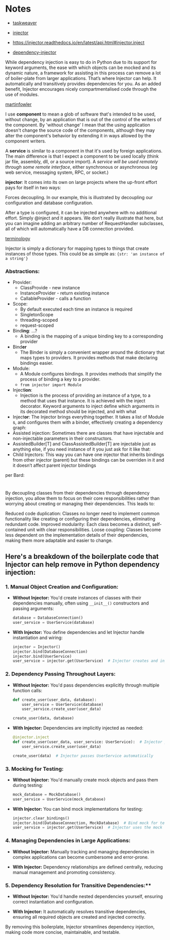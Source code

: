 # Notes

- [taskweaver](https://pypi.org/project/taskweaver/)
- [injector](https://pypi.org/project/injector/)
- https://injector.readthedocs.io/en/latest/api.html#injector.inject

- [dependency-injector](https://pypi.org/project/dependency-injector/)

While dependency injection is easy to do in Python due to its support for keyword arguments, the ease with which objects can be mocked and its dynamic nature, a framework for assisting in this process can remove a lot of boiler-plate from larger applications. That’s where Injector can help. It automatically and transitively provides dependencies for you. As an added benefit, Injector encourages nicely compartmentalised code through the use of modules.

[martinfowler](https://martinfowler.com/articles/injection.html)

I use **component** to mean a glob of software that's intended to be used, without change, by an application that is out of the control of the writers of the component. By 'without change' I mean that the using application doesn't change the source code of the components, although they may alter the component's behavior by extending it in ways allowed by the component writers.

A **service** is similar to a component in that it's used by foreign applications. The main difference is that I expect a component to be used locally (think jar file, assembly, dll, or a source import). A _service will be used remotely through some remote interface_, either synchronous or asynchronous (eg web service, messaging system, RPC, or socket.)

**injector**:
It comes into its own on large projects where the up-front effort pays for itself in two ways:

Forces decoupling. In our example, this is illustrated by decoupling our configuration and database configuration.

After a type is configured, it can be injected anywhere with no additional effort. Simply @inject and it appears. We don’t really illustrate that here, but you can imagine adding an arbitrary number of RequestHandler subclasses, all of which will automatically have a DB connection provided.

[terminology](https://injector.readthedocs.io/en/latest/terminology.html)

Injector is simply a dictionary for mapping types to things that create instances of those types. This could be as simple as:
`{str: 'an instance of a string'}`

### Abstractions:

- Provider:
  - ClassProvide - new instance
  - InstanceProvider - return existing instance
  - CallableProvider - calls a function
- Scope:
  - By default executed each time an instance is required
  - SingletonScope
  - threading-scoped
  - request-scoped
- Bind**ing**: ...?
  - A binding is the mapping of a unique binding key to a corresponding provider
- Bind**er**
  - The Binder is simply a convenient wrapper around the dictionary that maps types to providers. It provides methods that make declaring bindings easier.
- Module:
  - A Module configures bindings. It provides methods that simplify the process of binding a key to a provider.
  - `from injector import Module`
- Inject**ion**:
  - Injection is the process of providing an instance of a type, to a method that uses that instance. It is achieved with the inject decorator. Keyword arguments to inject define which arguments in its decorated method should be injected, and with what
- Inject**or**: The Injector brings everything together. It takes a list of Module s, and configures them with a binder, effectively creating a dependency graph:
- Assisted injection: Sometimes there are classes that have injectable and non-injectable parameters in their constructors.
- AssistedBuilder[T] and ClassAssistedBuilder[T] are injectable just as anything else, if you need instance of it you just ask for it like that:
- Child Injectors: This way you can have one injector that inherits bindings from other injector (parent) but these bindings can be overriden in it and it doesn’t affect parent injector bindings

per Bard:

#

By decoupling classes from their dependencies through dependency injection, you allow them to focus on their core responsibilities rather than worrying about creating or managing their dependencies. This leads to:

Reduced code duplication: Classes no longer need to implement common functionality like creating or configuring their dependencies, eliminating redundant code.
Improved modularity: Each class becomes a distinct, self-contained unit with clear responsibilities.
Loose coupling: Classes become less dependent on the implementation details of their dependencies, making them more adaptable and easier to change.

## Here's a breakdown of the boilerplate code that Injector can help remove in Python dependency injection:

### 1. Manual Object Creation and Configuration:

- **Without Injector:** You'd create instances of classes with their dependencies manually, often using `__init__()` constructors and passing arguments:

  ```python
  database = DatabaseConnection()
  user_service = UserService(database)
  ```

- **With Injector:** You define dependencies and let Injector handle instantiation and wiring:

  ```python
  injector = Injector()
  injector.bind(DatabaseConnection)
  injector.bind(UserService)
  user_service = injector.get(UserService)  # Injector creates and injects dependencies
  ```

### 2. Dependency Passing Throughout Layers:

- **Without Injector:** You'd pass dependencies explicitly through multiple function calls:

  ```python
  def create_user(user_data, database):
      user_service = UserService(database)
      user_service.create_user(user_data)

  create_user(data, database)
  ```

- **With Injector:** Dependencies are implicitly injected as needed:

  ```python
  @injector.inject
  def create_user(user_data, user_service: UserService):  # Injector provides UserService
      user_service.create_user(user_data)

  create_user(data)  # Injector passes UserService automatically
  ```

### 3. Mocking for Testing:

- **Without Injector:** You'd manually create mock objects and pass them during testing:

  ```python
  mock_database = MockDatabase()
  user_service = UserService(mock_database)
  ```

- **With Injector:** You can bind mock implementations for testing:

  ```python
  injector.clear_bindings()
  injector.bind(DatabaseConnection, MockDatabase)  # Bind mock for testing
  user_service = injector.get(UserService)  # Injector uses the mock
  ```

### 4. Managing Dependencies in Large Applications:

- **Without Injector:** Manually tracking and managing dependencies in complex applications can become cumbersome and error-prone.

- **With Injector:** Dependency relationships are defined centrally, reducing manual management and promoting consistency.

### 5. Dependency Resolution for Transitive Dependencies:\*\*

- **Without Injector:** You'd handle nested dependencies yourself, ensuring correct instantiation and configuration.

- **With Injector:** It automatically resolves transitive dependencies, ensuring all required objects are created and injected correctly.

By removing this boilerplate, Injector streamlines dependency injection, making code more concise, maintainable, and testable.
